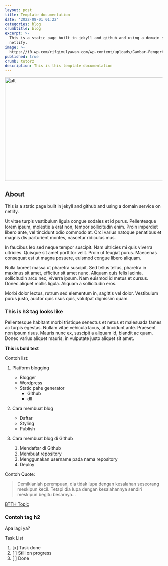 ```yaml
---
layout: post
title: Template documentation
date: '2022-08-01 01:22'
categories: blog
crumbtitle: blog
excerpt: >-
  This is a static page built in jekyll and github and using a domain service on
  netlify.
image: >-
  https://i0.wp.com/rifqimulyawan.com/wp-content/uploads/Gambar-Pengertian-Dari-Static-Web-Page-Apa-Itu-Website-Statis-Content-Dan-Generators-Cara-Kerja-Manfaat-Contoh-Serta-Perbedaannya-Dengan-Dynamic-Atau-Dinamis.jpg
published: true
crumb: tutorz
description: This is this template documentation
---
```


<img alt="alt"  src="https://idwebhost.com/blog/wp-content/uploads/2016/02/web-statis.png" width="660" height="330"/>


## About

This is a static page built in jekyll and github and using a domain service on netlify.

Ut vitae turpis vestibulum ligula congue sodales et id purus. Pellentesque lorem ipsum, molestie a erat non, tempor sollicitudin enim. Proin imperdiet libero ante, vel tincidunt odio commodo at. Orci varius natoque penatibus et magnis dis parturient montes, nascetur ridiculus mus. 

In faucibus leo sed neque tempor suscipit. Nam ultricies mi quis viverra ultricies. Quisque sit amet porttitor velit. Proin ut feugiat purus. Maecenas consequat est ut magna posuere, euismod congue libero aliquam.

Nulla laoreet massa ut pharetra suscipit. Sed tellus tellus, pharetra in maximus sit amet, efficitur sit amet nunc. Aliquam quis felis lacinia, sollicitudin arcu nec, viverra ipsum. Nam euismod id metus et cursus. Donec aliquet mollis ligula. Aliquam a sollicitudin eros. 

Morbi dolor lectus, rutrum sed elementum in, sagittis vel dolor. Vestibulum purus justo, auctor quis risus quis, volutpat dignissim quam. 

### This is h3 tag looks like

Pellentesque habitant morbi tristique senectus et netus et malesuada fames ac turpis egestas. Nullam vitae vehicula lacus, at tincidunt ante. Praesent non ipsum risus. Mauris nunc ex, suscipit a aliquam id, blandit ac quam. Donec varius aliquet mauris, in vulputate justo aliquet sit amet. 

**This is bold text**

Contoh list:

1. Platform blogging
   - Blogger
   - Wordpress
   - Static pahe generator
     - Github
     - dll
     
2. Cara membuat blog
	- Daftar
    - Styling
    - Publish
    
3. Cara membuat blog di Github
	1. Mendaftar di Github
    2. Membuat repository
    3. Menggunakan username pada nama repository
    4. Deploy

Contoh Quote:

> Demikianlah perempuan, dia tidak lupa dengan kesalahan seseorang meskipun kecil. Tetapi dia lupa dengan kesalahannya sendiri meskipun begitu besarnya...

[BTTH Topic](https://btth.netlify.app)

### Contoh tag h2 ###

Apa lagi ya?

Task List

1. [x] Task done
2. [ ] Still on progress
3. [ ] Done
